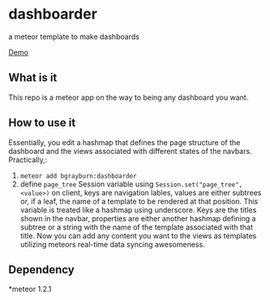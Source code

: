 dashboarder
=======

a meteor template to make dashboards

[Demo](http://dashboarder.meteor.com)

What is it
------

This repo is a meteor app on the way to being any dashboard you want.

How to use it
------

Essentially, you edit a hashmap that defines the page structure of the dashboard and the views associated with different states of the navbars. Practically,:

1. `meteor add bgrayburn:dashboarder`
2. define `page_tree` Session variable using `Session.set("page_tree",<value>)` on client, keys are navigation lables, values are either subtrees or, if a leaf, the name of a template to be rendered at that position.
This variable is treated like a hashmap using underscore. Keys are the titles shown in the navbar, properties are either another hashmap defining a subtree or a string with the name of the template associated with that title. Now you can add any content you want to the views as templates utilizing meteors real-time data syncing awesomeness.

Dependency
------
*meteor 1.2.1
